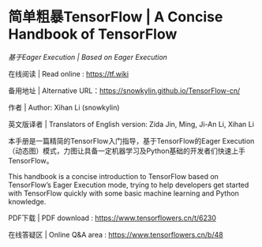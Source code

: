 # 简单粗暴TensorFlow | A Concise Handbook of TensorFlow

*基于Eager Execution | Based on Eager Execution*

在线阅读 | Read online : https://tf.wiki 

备用地址 | Alternative URL：https://snowkylin.github.io/TensorFlow-cn/

作者 | Author: Xihan Li (snowkylin)

英文版译者 | Translators of English version: Zida Jin, Ming, Ji-An Li, Xihan Li

本手册是一篇精简的TensorFlow入门指导，基于TensorFlow的Eager Execution（动态图）模式，力图让具备一定机器学习及Python基础的开发者们快速上手TensorFlow。

This handbook is a concise introduction to TensorFlow based on TensorFlow’s Eager Execution mode, trying to help developers get started with TensorFlow quickly with some basic machine learning and Python knowledge.

PDF下载 | PDF download : https://www.tensorflowers.cn/t/6230

在线答疑区 | Online Q&A area : https://www.tensorflowers.cn/b/48
